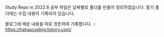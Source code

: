 Study Repo in 2022.8
공부 파일은 날짜별로 폴더를 만들어 정리하였습니다.
필기 폴더에는 수업 내용이 기록되어 있습니다.

블로그에 배운 내용을 따로 정돈하여 기록합니다. 💡 https://hahascoding.tistory.com/
